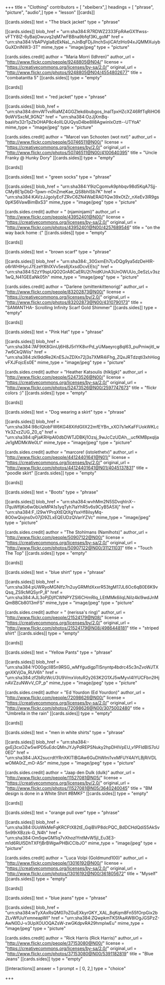 +++
title = "Clothing"
contributors = [ "xbeiberx",]
headings = [ "phrase", "picture", "audio",]
type = "lesson"
[[cards]]

[[cards.sides]]
text = "The black jacket"
type = "phrase"

[[cards.sides]]
blob_href = "urn:sha384:R7RDWZ2333FpRAeGX1fwss-vFTY8IZ-6yBaijOwuvq2qM7wFBBna9bfqf3Ki_goM"
href = "urn:sha384:VbAPVgIa8zEkNaL_nJnBqFDjJInchSvjiCAfzlHo94xJQMMXuiybGuXDnINW3-3T"
mime_type = "image/jpeg"
type = "picture"

[cards.sides.credit]
author = "Maria Morri (Idhren)"
author_url = "http://www.flickr.com/people/9248805@N04/"
license = "https://creativecommons.org/licenses/by-sa/2.0/"
original_url = "http://www.flickr.com/photos/9248805@N04/4554802677"
title = "combatantta 5"
[[cards.sides]]
type = "empty"

[[cards]]

[[cards.sides]]
text = "red jacket"
type = "phrase"

[[cards.sides]]
blob_href = "urn:sha384:dmvWTvxRiaMZ4GGZlekdibubgos_lnaITpxHZcXZ46RfTqRiHO69oWVSxcM_9GN2"
href = "urn:sha384:OzJjXmBq-baaVtx32rTpZbOHAP8c4oIILQUQysD4be8ll8AgwinlxOztt--UTYoA"
mime_type = "image/jpeg"
type = "picture"

[cards.sides.credit]
author = "Marcel van Schooten (wot nxt)"
author_url = "http://www.flickr.com/people/50746511@N00/"
license = "https://creativecommons.org/licenses/by/2.0/"
original_url = "http://www.flickr.com/photos/50746511@N00/4100640395"
title = "Uncle Franky @ Hunky Dory"
[[cards.sides]]
type = "empty"

[[cards]]

[[cards.sides]]
text = "green socks"
type = "phrase"

[[cards.sides]]
blob_href = "urn:sha384:Y9izCgomvA9phbqv98d5KqA7Sjj-CMy8E1pDbD-Tpwn-nOnZmeKae_QS8bhlSb7K"
href = "urn:sha384:KAVzJJgoIyEcFZRvC6ZN4WaERAD1Qw39xOtZr_nXeEv3IR9gs0pKS6VawBimBxS3"
mime_type = "image/jpeg"
type = "picture"

[cards.sides.credit]
author = " (njaminjami)"
author_url = "http://www.flickr.com/people/43952401@N00/"
license = "https://creativecommons.org/licenses/by-sa/2.0/"
original_url = "http://www.flickr.com/photos/43952401@N00/4257689546"
title = "on the way back home :("
[[cards.sides]]
type = "empty"

[[cards]]

[[cards.sides]]
text = "brown scarf"
type = "phrase"

[[cards.sides]]
blob_href = "urn:sha384:_30GxmEh7LvDQg9ya5dzDeHlR-o6rWHIHycJ7EzeY8hIXVv5es6jXxsdDcvEEtcj"
href = "urn:sha384:52zY9spUQO2GrA8CaERU2t7nidKUnA3UnOWUUo_0eSzLv3sz1wQ_N41GEEaNk05h"
mime_type = "image/jpeg"
type = "picture"

[cards.sides.credit]
author = "Darlene (smittenkittenorig)"
author_url = "http://www.flickr.com/people/83202873@N00/"
license = "https://creativecommons.org/licenses/by/2.0/"
original_url = "http://www.flickr.com/photos/83202873@N00/4310790173"
title = "SAMANTHA- Scrolling Infinity Scarf Gold Shimmer"
[[cards.sides]]
type = "empty"

[[cards]]

[[cards.sides]]
text = "Pink Hat"
type = "phrase"

[[cards.sides]]
blob_href = "urn:sha384:7AF9tK8GinUj6H8J5rlYK8vrPd_yUMaeyrcg8ql63_puPmiwjitI_w7w6CkQWiis"
href = "urn:sha384:zkI9ddRe2KnESJxZDXn72j3s7XMR4iFhg_ZQxJRTdzqti3xhHiogvFXJFojcEs0E"
mime_type = "image/jpeg"
type = "picture"

[cards.sides.credit]
author = "Heather Katsoulis (hlkljgk)"
author_url = "http://www.flickr.com/people/52473526@N00/"
license = "https://creativecommons.org/licenses/by-sa/2.0/"
original_url = "http://www.flickr.com/photos/52473526@N00/2597747673"
title = "flickr colors :)"
[[cards.sides]]
type = "empty"

[[cards]]

[[cards.sides]]
text = "Dog wearing a skirt"
type = "phrase"

[[cards.sides]]
blob_href = "urn:sha384:98cIQlobFW6KG48XifdGllX22mfEYBn_xXO7s1eKaFFUokWKLcYk3ZvzZUG_Z0_q"
href = "urn:sha384:qPjaKRHpAI0dbDWTJDBKj1Ozsj_9wJcCzUDAh__ucfKMBpxqljaJe1gMDMkWe0Lt"
mime_type = "image/jpeg"
type = "picture"

[cards.sides.credit]
author = "marcore! (istolethetv)"
author_url = "http://www.flickr.com/people/44124401641@N01/"
license = "https://creativecommons.org/licenses/by/2.0/"
original_url = "http://www.flickr.com/photos/44124401641@N01/4045137831"
title = "poodle skirt"
[[cards.sides]]
type = "empty"

[[cards]]

[[cards.sides]]
text = "Boots"
type = "phrase"

[[cards.sides]]
blob_href = "urn:sha384:wvhMm2N5SDvqhlnX--I7quWfljKo6w0bUeMPA1s1yqTyh7IaYhR5v6s9CyB5A5Xj"
href = "urn:sha384:F_l29wYPrqXtEQtXgYsxHf8ilsyMq-8O0wQixjns0v07jD9ZLxEQEUDzQVanYZVc"
mime_type = "image/jpeg"
type = "picture"

[cards.sides.credit]
author = "The Stohlmans (Namlhots)"
author_url = "http://www.flickr.com/people/50907122@N00/"
license = "https://creativecommons.org/licenses/by-sa/2.0/"
original_url = "http://www.flickr.com/photos/50907122@N00/311211031"
title = "Touch The Top"
[[cards.sides]]
type = "empty"

[[cards]]

[[cards.sides]]
text = "blue shirt"
type = "phrase"

[[cards.sides]]
blob_href = "urn:sha384:pUWRyoMGNIfz7n2uyGRMfdXxxrR53tgM17JL6Oc6qB0E6K9vQsq_ZS9cMQSyrP_8"
href = "urn:sha384:AJL3oPjDjIfCWNPYZSl6CHmRIq_LEtMMk6iIqLNiIz4kI9wdJnMQmBBCb8013mFS"
mime_type = "image/jpeg"
type = "picture"

[cards.sides.credit]
author = " (nerissa's ring)"
author_url = "http://www.flickr.com/people/21524179@N08/"
license = "https://creativecommons.org/licenses/by/2.0/"
original_url = "http://www.flickr.com/photos/21524179@N08/4986448181"
title = "striped shirt"
[[cards.sides]]
type = "empty"

[[cards]]

[[cards.sides]]
text = "Yellow Pants"
type = "phrase"

[[cards.sides]]
blob_href = "urn:sha384:YO00gcIl85n9RSG_wMYgudigpTISnyntp4bdrc45c3nZvoWJTXgnXKVjOa_RUV6h"
href = "urn:sha384:zf2bRzWcU3U9VmxVotuR2y263K2G1XJ5wMyvI4IYUCFbn2lHjnAVZzuNWvV_CP_p"
mime_type = "image/jpeg"
type = "picture"

[cards.sides.credit]
author = "Ed Yourdon (Ed Yourdon)"
author_url = "http://www.flickr.com/people/72098626@N00/"
license = "https://creativecommons.org/licenses/by-sa/2.0/"
original_url = "http://www.flickr.com/photos/72098626@N00/3075002480"
title = "Umbrella in the rain"
[[cards.sides]]
type = "empty"

[[cards]]

[[cards.sides]]
text = "men in white shirts"
type = "phrase"

[[cards.sides]]
blob_href = "urn:sha384:-gxEj3cxOZw5wIPD5uEdcQMnJYJyPdREPSNuky2hpDHIVpEU_v1PFldBIS7oU0ED"
href = "urn:sha384:JAX2sucrdtYRnXKITlBGAw6GuDhWlni1vxMFUY4AIYLBjRiVDLwOMA0rZ_mO-ASr"
mime_type = "image/jpeg"
type = "picture"

[cards.sides.credit]
author = "Jaap den Dulk (dulk)"
author_url = "http://www.flickr.com/people/11527081@N05/"
license = "https://creativecommons.org/licenses/by/2.0/"
original_url = "http://www.flickr.com/photos/11527081@N05/3640240045"
title = "BM design is done in a White Shirt #BMKF"
[[cards.sides]]
type = "empty"

[[cards]]

[[cards.sides]]
text = "orange pull over"
type = "phrase"

[[cards.sides]]
blob_href = "urn:sha384:0UoWkMeFqKRCFtX82tE_GqiBVP8dcPQC_BdDCHdQdiS5AkSv5n99rXBzzk-G_N4h"
href = "urn:sha384:Om5qwGM1iq7vXhozIYntMvW5jl_Eu3E3-m1d6RUl5DhTXFfjBrBWgwPHBiCCIbJO"
mime_type = "image/jpeg"
type = "picture"

[cards.sides.credit]
author = "Luca Volpi (Goldmund100)"
author_url = "http://www.flickr.com/people/13016192@N00/"
license = "https://creativecommons.org/licenses/by-sa/2.0/"
original_url = "http://www.flickr.com/photos/13016192@N00/361805672"
title = "Myself"
[[cards.sides]]
type = "empty"

[[cards]]

[[cards.sides]]
text = "blue jeans"
type = "phrase"

[[cards.sides]]
blob_href = "urn:sha384:wTyXAxRsQM07oZGuEXkyrGKY_XAL_8qKqm8Fn55fOrpGix2bZLvWfUuYxmneapWI"
href = "urn:sha384:ZQwpkmTKSfAaAW8lOgJGSPzZ-AwN0DJ-v3UpXOUOQAZsW-zwGKdpvRA29hmplwEu"
mime_type = "image/jpeg"
type = "picture"

[cards.sides.credit]
author = "Rick Harris (Яick Harris)"
author_url = "http://www.flickr.com/people/37153080@N00/"
license = "https://creativecommons.org/licenses/by-sa/2.0/"
original_url = "http://www.flickr.com/photos/37153080@N00/5391182819"
title = "Blue Jeans"
[[cards.sides]]
type = "empty"

[[interactions]]
answer = 1
prompt = [ 0, 2,]
type = "choice"

+++
